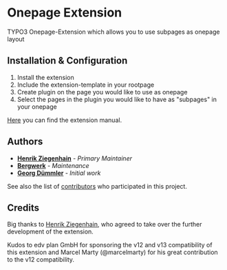 # Onepage Extension
TYPO3 Onepage-Extension which allows you to use subpages as onepage layout

## Installation & Configuration
1. Install the extension
2. Include the extension-template in your rootpage
3. Create plugin on the page you would like to use as onepage
4. Select the pages in the plugin you would like to have as "subpages" in your onepage

[Here](https://github.com/bergwerk/bwrk_onepage/wiki) you can find the extension manual.

## Authors

* **[Henrik Ziegenhain](https://github.com/h3nn3s)** - *Primary Maintainer*
* **[Bergwerk](https://github.com/bergwerk)** - *Maintenance*
* **[Georg Dümmler](https://github.com/gerchomat)** - *Initial work*

See also the list of [contributors](https://github.com/bergwerk/bwrk_onepage/contributors) who participated in this project.

## Credits

Big thanks to [Henrik Ziegenhain](https://github.com/h3nn3s), who agreed to take over the further development of the extension.

Kudos to edv plan GmbH for sponsoring the v12 and v13 compatibility of this extension
and Marcel Marty (@marcelmarty) for his great contribution to the v12 compatibility.
